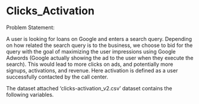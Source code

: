 # Clicks_Activation

Problem Statement:

A user is looking for loans on Google and enters a search query. Depending on how related the search query is to the business, we choose to bid for the query with the goal of maximizing the user impressions using Google Adwords (Google actually showing the ad to the user when they execute the search). This would lead to more clicks on ads, and potentially more signups, activations, and revenue. Here activation is defined as a user successfully contacted by the call center.

The dataset attached ‘clicks-activation_v2.csv’ dataset contains the following variables.
